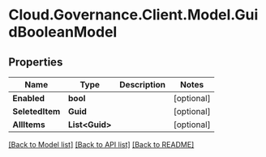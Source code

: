 # Cloud.Governance.Client.Model.GuidBooleanModel
## Properties

Name | Type | Description | Notes
------------ | ------------- | ------------- | -------------
**Enabled** | **bool** |  | [optional] 
**SeletedItem** | **Guid** |  | [optional] 
**AllItems** | **List&lt;Guid&gt;** |  | [optional] 

[[Back to Model list]](../README.md#documentation-for-models) [[Back to API list]](../README.md#documentation-for-api-endpoints) [[Back to README]](../README.md)

